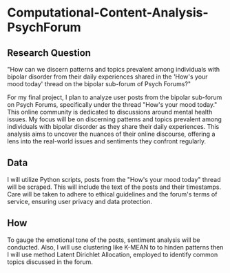 # Computational-Content-Analysis-PsychForum

## Research Question

"How can we discern patterns and topics prevalent among individuals with bipolar disorder from their daily experiences shared in the 'How's your mood today' thread on the bipolar sub-forum of Psych Forums?"

For my final project, I plan to analyze user posts from the bipolar sub-forum on Psych Forums, specifically under the thread "How's your mood today." This online community is dedicated to discussions around mental health issues. My focus will be on discerning patterns and topics prevalent among individuals with bipolar disorder as they share their daily experiences. This analysis aims to uncover the nuances of their online discourse, offering a lens into the real-world issues and sentiments they confront regularly.


## Data

I will utilize Python scripts, posts from the "How's your mood today" thread will be scraped. This will include the text of the posts and their timestamps. Care will be taken to adhere to ethical guidelines and the forum's terms of service, ensuring user privacy and data protection.


## How 

To gauge the emotional tone of the posts, sentiment analysis will be conducted. Also, I will use clustering like K-MEAN to to hinden patterns then I will use method Latent Dirichlet Allocation, employed to identify common topics discussed in the forum.
